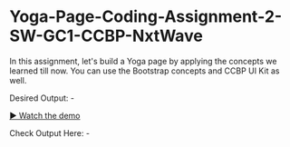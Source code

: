 # Yoga-Page-Coding-Assignment-2-SW-GC1-CCBP-NxtWave

In this assignment, let's build a Yoga page by applying the concepts we learned till now. You can use the Bootstrap concepts and CCBP UI Kit as well.


Desired Output: -

[▶ Watch the demo](https://github.com/quriousCoder3953/Yoga-Page-Coding-Assignment-2-SW-GC1-CCBP-NxtWave/blob/main/media/yoga-page-cass-2-sw-gc1.mp4)



Check Output Here: -
